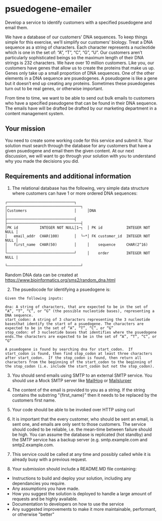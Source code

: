 # psuedogene-emailer
Develop a service to identify customers with a specified psuedogene and email them.

We have a database of our customers' DNA sequences.  To keep things simple for this exercise, we’ll simplify our customers' biology. Treat a DNA sequence as a string of characters.  Each character represents a nucleotide which is one in the set of: “A”, “T”, “C”, “G”, “U”.  Our customers aren’t particularly sophisticated beings so the maximum length of their DNA strings is 232 characters.  We have over 10 million customers.  Like you, our customers have genes that allow us to create the proteins that make us up.  Genes only take up a small proportion of DNA sequences.  One of the other elements in a DNA sequence are psuedogenes. A pseudogene is like a gene but it doesn’t end up creating any proteins. Sometimes these psuedogenes turn out to be real genes, or otherwise important.

From time to time, we want to be able to send out bulk emails to customers who have a specified pseudogene that can be found in their DNA sequence.  The emails have will be drafted be drafted by our marketing department in a content management system.  

## Your mission
You need to create some working code for this service and submit it.  Your solution must search through the database for any customers that have a given psuedogene and email them the given content.  At our next discussion, we will want to go through your solution with you to understand why you made the decisions you did.

## Requirements and additional information
1. The relational database has the following, very simple data structure where customers can have 1 or more ordered DNA sequences:
```
┌───────────────────────────────┐     ┌──────────────────────────────────┐
│Customers                      │     │DNA                               │
├───────────────────────────────┤     ├──────────────────────────────────┤
│PK id          INTEGER NOT NULL│1─┐  │ PK id           INTEGER NOT NULL │
│   email_addr  CHAR(100)       │  └─*│ FK customer_id  INTEGER NOT NULL │
│   first_name  CHAR(50)        │     │    sequence     CHAR(2^16)       │
└───────────────────────────────┘     │    order        INTEGER NOT NULL |
                                      └──────────────────────────────────┘
```
Random DNA data can be created at https://www.bioinformatics.org/sms2/random_dna.html

2. The psuedocode for identifying a psuedogene is:
```
Given the following inputs:

dna: A string of characters, that are expected to be in the set of “A”, “T”, “C”, or “G” (the possible nucleotide bases), representing a DNA sequence.
start_codon: A string of 3 characters representing the 3 nucleotide basesthat identify the start of a psuedogene. The characters are expected to be in the set of “A”, “T”, “C”, or “G”
stop_codon: of 3 nucleotide bases that identifies where the psuedogene ends.The characters are expected to be in the set of “A”, “T”, “C”, or “G”

A psuedogene is found by searching dna for start_codon.  If start_codon is found, then find stop_codon at least three characters after start_codon.  If the stop_codon is found, then return all characters from the beginning of the start_codon to the beginning of the stop_codon (i.e. include the start_codon but not the stop_codon).
```

3. You should send emails using SMTP to an external SMTP service.  You should use a Mock SMTP server like [MailHog](https://github.com/mailhog/MailHog) or [Mailslurper](https://www.mailslurper.com/)

1. The content of the email is provided to you as a string. If the string contains the substring "{first_name}" then it needs to be replaced by the customers first name.

3. Your code should be able to be invoked over HTTP using curl

1. It is important that the every customer, who should be sent an email, is sent one, and emails are only sent to those customers.  The service should coded to be reliable, i.e. the mean-time between failure should be high.  You can assume the database is replicated (hot standby) and the SMTP service has a backup server (e.g. smtp.example.com and smtp2.example.com.

1. This service could be called at any time and possibly called while it is already busy with a previous request.

1. Your submission should include a README.MD file containing:
  - Instructions to build and deploy your solution, including any dependancies you require. 
  - Any assumptions you have made.
  - How you suggest the solution is deployed to handle a large amount of requests and be highly available.
  - Documentation to developers on how to use the service
  - Any suggested improvements to make it more maintainable, performant, or otherwise "better"




